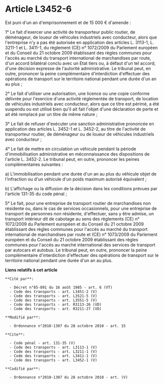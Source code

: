 # Article L3452-6

Est puni d'un an d'emprisonnement et de 15 000 € d'amende : 

1° Le fait d'exercer une activité de transporteur public routier, de déménageur, de loueur de véhicules industriels avec
conducteur, alors que l'entreprise n'y a pas été autorisée en application des articles L. 3113-1, L. 3211-1 et L. 3411-1, du
règlement (CE) n° 1072/2009 du Parlement européen et du Conseil du 21 octobre 2009 établissant des règles communes pour
l'accès au marché du transport international de marchandises par route, d'un accord bilatéral conclu avec un Etat tiers ou, à
défaut d'un tel accord, d'une décision expresse de l'autorité administrative. Le tribunal peut, en outre, prononcer la peine
complémentaire d'interdiction d'effectuer des opérations de transport sur le territoire national pendant une durée d'un an au
plus ; 

2° Le fait d'utiliser une autorisation, une licence ou une copie conforme délivrée pour l'exercice d'une activité réglementée
de transport, de location de véhicules industriels avec conducteur, alors que ce titre est périmé, a été suspendu ou est
utilisé bien qu'il ait fait l'objet d'une déclaration de perte et ait été remplacé par un titre de même nature ; 

3° Le fait de refuser d'exécuter une sanction administrative prononcée en application des articles L. 3452-1 et L. 3452-2, au
titre de l'activité de transporteur routier, de déménageur ou de loueur de véhicules industriels avec conducteur ; 

4° Le fait de mettre en circulation un véhicule pendant la période d'immobilisation administrative en méconnaissance des
dispositions de l'article L. 3452-2. Le tribunal peut, en outre, prononcer les peines complémentaires suivantes : 

a) L'immobilisation pendant une durée d'un an au plus du véhicule objet de l'infraction ou d'un véhicule d'un poids maximum
autorisé équivalent ; 

b) L'affichage ou la diffusion de la décision dans les conditions prévues par l'article 131-35 du code pénal ; 

5° Le fait, pour une entreprise de transport routier de marchandises non résidente ou, dans le cas de services occasionnels,
pour une entreprise de transport de personnes non résidente, d'effectuer, sans y être admise, un transport intérieur dit de
cabotage au sens des règlements (CE) n° 1072/2009 du Parlement européen et du Conseil du 21 octobre 2009 établissant des
règles communes pour l'accès au marché du transport international de marchandises par route et (CE) n° 1073/2009 du Parlement
européen et du Conseil du 21 octobre 2009 établissant des règles communes pour l'accès au marché international des services
de transport par autocars et autobus. Le tribunal peut, en outre, prononcer la peine complémentaire d'interdiction
d'effectuer des opérations de transport sur le territoire national pendant une durée d'un an au plus.

**Liens relatifs à cet article**

	**Cité par**:

	  - Décret n°85-891 du 16 août 1985 - art. 6 (VT)
	  - Code des transports - art. L3451-2 (V)
	  - Code des transports - art. L3521-5 (V)
	  - Code des transports - art. L3551-5 (V)
	  - Code des transports - art. R3113-26 (VD)
	  - Code des transports - art. R3211-27 (VD)

	**Modifié par**:

	  - Ordonnance n°2010-1307 du 28 octobre 2010 - art. 15

	**Cite**:

	  - Code pénal - art. 131-35 (V)
	  - Code des transports - art. L3113-1 (V)
	  - Code des transports - art. L3211-1 (V)
	  - Code des transports - art. L3411-1 (V)
	  - Code des transports - art. L3452-1 (V)

	**Codifié par**:

	  - Ordonnance n°2010-1307 du 28 octobre 2010 - art. (V)
